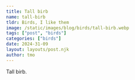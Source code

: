 ```yaml
---
title: Tall birb
name: tall-birb
tldr: Birds, I like them
image: /static/images/blog/birds/tall-birb.webp
tags: ["post", "birds"]
categories: ["birds"]
date: 2024-31-09
layout: layouts/post.njk
author: tmo
---
```


Tall birb.

